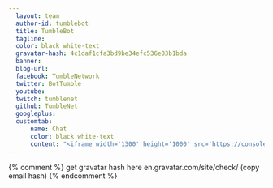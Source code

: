 ```yaml
---
  layout: team
  author-id: tumblebot
  title: TumbleBot
  tagline:
  color: black white-text
  gravatar-hash: 4c1daf1cfa3bd9be34efc536e03b1bda
  banner:
  blog-url:
  facebook: TumbleNetwork
  twitter: BotTumble
  youtube:
  twitch: tumblenet
  github: TumbleNet
  googleplus:
  customtab:
      name: Chat
      color: black white-text
      content: "<iframe width='1300' height='1000' src='https://console.api.ai/api-client/demo/embedded/tumble-bot'></iframe>"
---
```

{% comment %} get gravatar hash here en.gravatar.com/site/check/ (copy email hash) {% endcomment %}
